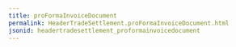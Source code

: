 ```yaml
---
title: proFormaInvoiceDocument
permalink: HeaderTradeSettlement.proFormaInvoiceDocument.html
jsonid: headertradesettlement_proformainvoicedocument
---
```

